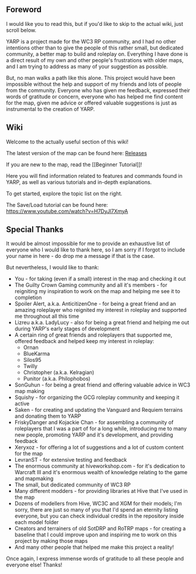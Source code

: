 ## Foreword

I would like you to read this, but if you'd like to skip to the actual wiki, just scroll below.

YARP is a project made for the WC3 RP community, and I had no other intentions other than to give the people of this rather small, but dedicated community, a better map to build and roleplay on. Everything I have done is a direct result of my own and other people's frustrations with older maps, and I am trying to address as many of your suggestion as possible.

But, no man walks a path like this alone. This project would have been impossible without the help and support of my friends and lots of people from the community. Everyone who has given me feedback, expressed their words of gratitude or concern, everyone who has helped me find content for the map, given me advice or offered valuable suggestions is just as instrumental to the creation of YARP.

## Wiki

Welcome to the actually useful section of this wiki!

The latest version of the map can be found here: [Releases](https://github.com/SamuelMoriarty/Yet-Another-RolePlay/releases)

If you are new to the map, read the [[Beginner Tutorial]]!

Here you will find information related to features and commands found in YARP, as well as various tutorials and in-depth explanations.

To get started, explore the topic list on the right.

The Save/Load tutorial can be found here:
https://www.youtube.com/watch?v=H7DyJl7XmyA

## Special Thanks

It would be almost impossible for me to provide an exhaustive list of everyone who I would like to thank here, so I am sorry if I forgot to include your name in here - do drop me a message if that is the case.

But nevertheless, I would like to thank:

* You - for taking (even if a small) interest in the map and checking it out
* The Guilty Crown Gaming community and all it's members - for reigniting my inspiration to work on the map and helping me see it to completion
* Spoiler Alert, a.k.a. AnticitizenOne - for being a great friend and an amazing roleplayer who reignited my interest in roleplay and supported me throughout all this time
* Lizreu a.k.a. LadyLucy - also for being a great friend and helping me out during YARP's early stages of development
* A certain ring of great friends and roleplayers that supported me, offered feedback and helped keep my interest in roleplay:
    * Ornan
    * BlueKarma
    * Silos95
    * Twilly
    * Christopher (a.k.a. Kelragian)
    * Punitor (a.k.a. Philophobos)
* SonGuhun - for being a great friend and offering valuable advice in WC3 map making
* Squishy - for organizing the GCG roleplay community and keeping it active
* Saken - for creating and updating the Vanguard and Requiem terrains and donating them to YARP
* FriskyDanger and Kojackie Chan - for assembling a community of roleplayers that I was a part of for a long while, introducing me to many new people, promoting YARP and it's development, and providing feedback
* Xeryxoz - for offering a lot of suggestions and a lot of custom content for the map
* LevranST - for extensive testing and feedback
* The enormous community at hiveworkshop.com - for it's dedication to Warcraft III and it's enormous wealth of knowledge relating to the game and mapmaking
* The small, but dedicated community of WC3 RP
* Many different modders - for providing libraries at Hive that I've used in the map
* Dozens of modellers from Hive, WC3C and XGM for their models; I'm sorry, there are just so many of you that I'd spend an eternity listing everyone, but you can check individual credits in the repository inside each model folder
* Creators and terrainers of old SotDRP and RoTRP maps - for creating a baseline that I could improve upon and inspiring me to work on this project by making those maps
* And many other people that helped me make this project a reality!

Once again, I express immense words of gratitude to all these people and everyone else! Thanks!